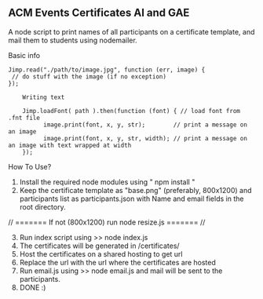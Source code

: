 ACM Events Certificates AI and GAE
----------------------------------
A node script to print names of all participants on a certificate template,
and mail them to students using nodemailer.

Basic info

	Jimp.read("./path/to/image.jpg", function (err, image) {
   	 // do stuff with the image (if no exception)
	});

		Writing text

		Jimp.loadFont( path ).then(function (font) { // load font from .fnt file
	    	  image.print(font, x, y, str);        // print a message on an image
	    	  image.print(font, x, y, str, width); // print a message on an image with text wrapped at width
		});

How To Use?

1. Install the required node modules using " npm install "
2. Keep the certificate template as "base.png" (preferably, 800x1200) and participants list as participants.json with Name and email fields in the root directory.

// ======= If not (800x1200) run node resize.js ======= //

3. Run index script using >> node index.js
4. The certificates will be generated in /certificates/
5. Host the certificates on a shared hosting to get url
6. Replace the url with the url where the certificates are hosted
7. Run email.js using >> node email.js and mail will be sent to the participants.
8. DONE :)
